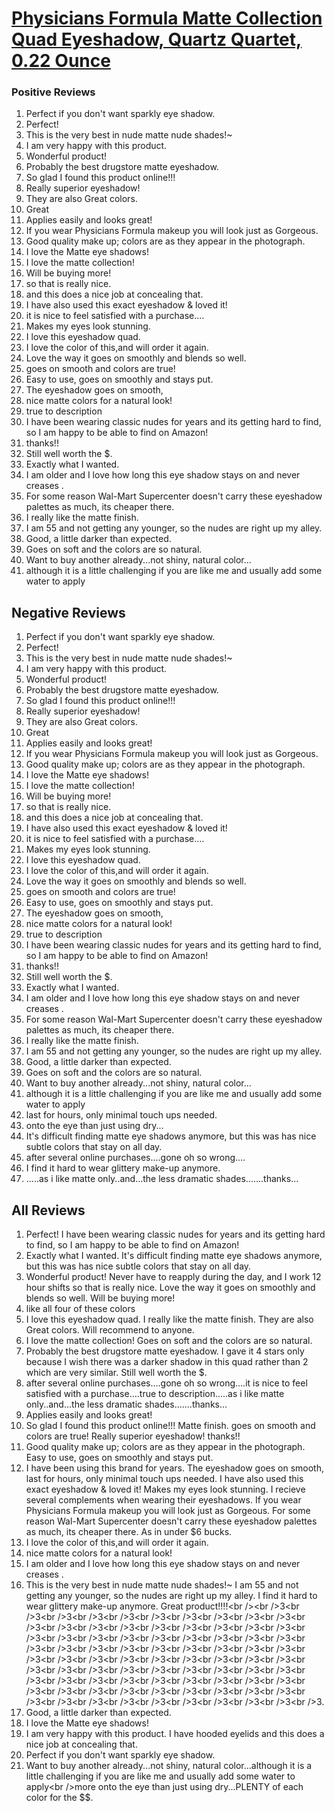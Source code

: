 # [Physicians Formula Matte Collection Quad Eyeshadow, Quartz Quartet, 0.22 Ounce](https://products.checkmycream.com/products/Physicians-Formula-Matte-Collection-Quad-Eyeshadow-Quartz-Quartet-0.22-Ounce.html)

### Positive Reviews

<ol>
      <li>Perfect if you don&#x27;t want sparkly eye shadow.</li>
      <li>Perfect!</li>
      <li>This is the very best in nude matte nude shades!~  </li>
      <li>I am very happy with this product.</li>
      <li>Wonderful product!  </li>
      <li>Probably the best drugstore matte eyeshadow.</li>
      <li>So glad I found this product online!!!  </li>
      <li>Really superior eyeshadow!  </li>
      <li>They are also Great colors.</li>
      <li>Great</li>
      <li>Applies easily and looks great!</li>
      <li>If you wear Physicians Formula makeup you will look just as Gorgeous.  </li>
      <li>Good quality make up; colors are as they appear in the photograph.  </li>
      <li>I love the Matte eye shadows!</li>
      <li>I love the matte collection!</li>
      <li>Will be buying more!</li>
      <li>so that is really nice.  </li>
      <li>and this does a nice job at concealing that.</li>
      <li>I have also used this exact eyeshadow &amp; loved it!  </li>
      <li>it is nice to feel satisfied with a purchase....</li>
      <li>Makes my eyes look stunning.  </li>
      <li>I love this eyeshadow quad.</li>
      <li>I love the color of this,and will order it again.</li>
      <li>Love the way it goes on smoothly and blends so well.  </li>
      <li>goes on smooth and colors are true!  </li>
      <li>Easy to use, goes on smoothly and stays put.</li>
      <li>The eyeshadow  goes on smooth,</li>
      <li>nice matte colors for a natural look!</li>
      <li>true to description</li>
      <li>I have been wearing classic nudes for years and its getting hard to find, so I am happy to be able to find on Amazon!</li>
      <li>thanks!!</li>
      <li>Still well worth the $.</li>
      <li>Exactly what I wanted.  </li>
      <li>I am older and I love how long this eye shadow stays on and never creases .</li>
      <li>For some reason Wal-Mart Supercenter doesn&#x27;t carry these eyeshadow palettes as much, its cheaper there.  </li>
      <li>I really like the matte finish.</li>
      <li>I am 55 and not getting any younger, so the nudes are right up my alley.  </li>
      <li>Good, a little darker than expected.</li>
      <li>Goes on soft and the colors are so natural.</li>
      <li>Want to buy another already...not shiny, natural color...</li>
      <li>although it is a little challenging if you are like me and usually add some water to apply</li>
</ol>


<h2>Negative Reviews</h2>
<ol>
<li> Perfect if you don&#x27;t want sparkly eye shadow.</li>
<li> Perfect!</li>
<li> This is the very best in nude matte nude shades!~  </li>
<li> I am very happy with this product.</li>
<li> Wonderful product!  </li>
<li> Probably the best drugstore matte eyeshadow.</li>
<li> So glad I found this product online!!!  </li>
<li> Really superior eyeshadow!  </li>
<li> They are also Great colors.</li>
<li> Great</li>
<li> Applies easily and looks great!</li>
<li> If you wear Physicians Formula makeup you will look just as Gorgeous.  </li>
<li> Good quality make up; colors are as they appear in the photograph.  </li>
<li> I love the Matte eye shadows!</li>
<li> I love the matte collection!</li>
<li> Will be buying more!</li>
<li> so that is really nice.  </li>
<li> and this does a nice job at concealing that.</li>
<li> I have also used this exact eyeshadow &amp; loved it!  </li>
<li> it is nice to feel satisfied with a purchase....</li>
<li> Makes my eyes look stunning.  </li>
<li> I love this eyeshadow quad.</li>
<li> I love the color of this,and will order it again.</li>
<li> Love the way it goes on smoothly and blends so well.  </li>
<li> goes on smooth and colors are true!  </li>
<li> Easy to use, goes on smoothly and stays put.</li>
<li> The eyeshadow  goes on smooth,</li>
<li> nice matte colors for a natural look!</li>
<li> true to description</li>
<li> I have been wearing classic nudes for years and its getting hard to find, so I am happy to be able to find on Amazon!</li>
<li> thanks!!</li>
<li> Still well worth the $.</li>
<li> Exactly what I wanted.  </li>
<li> I am older and I love how long this eye shadow stays on and never creases .</li>
<li> For some reason Wal-Mart Supercenter doesn&#x27;t carry these eyeshadow palettes as much, its cheaper there.  </li>
<li> I really like the matte finish.</li>
<li> I am 55 and not getting any younger, so the nudes are right up my alley.  </li>
<li> Good, a little darker than expected.</li>
<li> Goes on soft and the colors are so natural.</li>
<li> Want to buy another already...not shiny, natural color...</li>
<li> although it is a little challenging if you are like me and usually add some water to apply</li>
<li> last for hours, only minimal touch ups needed.  </li>
<li> onto the eye than just using dry...</li>
<li> It&#x27;s difficult finding matte eye shadows anymore, but this was has nice subtle colors that stay on all day.</li>
<li> after several online purchases....gone oh so wrong....</li>
<li> I find it hard to wear glittery make-up anymore.  </li>
<li> .....as i like matte only..and...the less dramatic shades.......thanks...</li>
</ol>

<h2>All Reviews</h2>

<ol>
    <li> Perfect! I have been wearing classic nudes for years and its getting hard to find, so I am happy to be able to find on Amazon!</li>
    <li> Exactly what I wanted.  It&#x27;s difficult finding matte eye shadows anymore, but this was has nice subtle colors that stay on all day.</li>
    <li> Wonderful product!  Never have to reapply during the day, and I work 12 hour shifts so that is really nice.  Love the way it goes on smoothly and blends so well.  Will be buying more!</li>
    <li> like all four of these colors</li>
    <li> I love this eyeshadow quad. I really like the matte finish. They are also Great colors. Will recommend to anyone.</li>
    <li> I love the matte collection! Goes on soft and the colors are so natural.</li>
    <li> Probably the best drugstore matte eyeshadow. I gave it 4 stars only because I wish there was a darker shadow in this quad rather than 2 which are very similar. Still well worth the $.</li>
    <li> after several online purchases....gone oh so wrong....it is nice to feel satisfied with a purchase....true to description.....as i like matte only..and...the less dramatic shades.......thanks...</li>
    <li> Applies easily and looks great!</li>
    <li> So glad I found this product online!!!  Matte finish. goes on smooth and colors are true!  Really superior eyeshadow!  thanks!!</li>
    <li> Good quality make up; colors are as they appear in the photograph.  Easy to use, goes on smoothly and stays put.</li>
    <li> I have been using this brand for years.  The eyeshadow  goes on smooth, last for hours, only minimal touch ups needed.  I have also used this exact eyeshadow &amp; loved it!  Makes my eyes look stunning.  I recieve several complements when wearing their eyeshadows.  If you wear Physicians Formula makeup you will look just as Gorgeous.  For some reason Wal-Mart Supercenter doesn&#x27;t carry these eyeshadow palettes as much, its cheaper there.  As in under $6 bucks.</li>
    <li> I love the color of this,and will order it again.</li>
    <li> nice matte colors for a natural look!</li>
    <li> I am older and I love how long this eye shadow stays on and never creases .</li>
    <li> This is the very best in nude matte nude shades!~  I am 55 and not getting any younger, so the nudes are right up my alley.  I find it hard to wear glittery make-up anymore.  Great product!!!!&lt;br /&gt;&lt;br /&gt;3&lt;br /&gt;3&lt;br /&gt;3&lt;br /&gt;3&lt;br /&gt;3&lt;br /&gt;3&lt;br /&gt;3&lt;br /&gt;3&lt;br /&gt;3&lt;br /&gt;3&lt;br /&gt;3&lt;br /&gt;3&lt;br /&gt;3&lt;br /&gt;3&lt;br /&gt;3&lt;br /&gt;3&lt;br /&gt;3&lt;br /&gt;3&lt;br /&gt;3&lt;br /&gt;3&lt;br /&gt;3&lt;br /&gt;3&lt;br /&gt;3&lt;br /&gt;3&lt;br /&gt;3&lt;br /&gt;3&lt;br /&gt;3&lt;br /&gt;3&lt;br /&gt;3&lt;br /&gt;3&lt;br /&gt;3&lt;br /&gt;3&lt;br /&gt;3&lt;br /&gt;3&lt;br /&gt;3&lt;br /&gt;3&lt;br /&gt;3&lt;br /&gt;3&lt;br /&gt;3&lt;br /&gt;3&lt;br /&gt;3&lt;br /&gt;3&lt;br /&gt;3&lt;br /&gt;3&lt;br /&gt;3&lt;br /&gt;3&lt;br /&gt;3&lt;br /&gt;3&lt;br /&gt;3&lt;br /&gt;3&lt;br /&gt;3&lt;br /&gt;3&lt;br /&gt;3&lt;br /&gt;3&lt;br /&gt;3&lt;br /&gt;3&lt;br /&gt;3&lt;br /&gt;3&lt;br /&gt;3&lt;br /&gt;3&lt;br /&gt;3&lt;br /&gt;3&lt;br /&gt;3&lt;br /&gt;3&lt;br /&gt;3&lt;br /&gt;3&lt;br /&gt;3&lt;br /&gt;3&lt;br /&gt;3&lt;br /&gt;3&lt;br /&gt;3&lt;br /&gt;3&lt;br /&gt;3&lt;br /&gt;3&lt;br /&gt;3&lt;br /&gt;3&lt;br /&gt;3&lt;br /&gt;3&lt;br /&gt;3&lt;br /&gt;3&lt;br /&gt;3&lt;br /&gt;3&lt;br /&gt;3.</li>
    <li> Good, a little darker than expected.</li>
    <li> I love the Matte eye shadows!</li>
    <li> I am very happy with this product. I have hooded eyelids and this does a nice job at concealing that.</li>
    <li> Perfect if you don&#x27;t want sparkly eye shadow.</li>
    <li> Want to buy another already...not shiny, natural color...although it is a little challenging if you are like me and usually add some water to apply&lt;br /&gt;more onto the eye than just using dry...PLENTY of each color for the $$.</li>
</ol>





